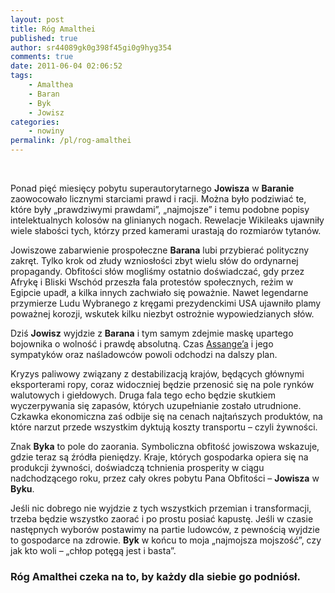 ```yaml
---
layout: post
title: Róg Amalthei
published: true
author: sr44089gk0g398f45gi0g9hyg354
comments: true
date: 2011-06-04 02:06:52
tags:
    - Amalthea
    - Baran
    - Byk
    - Jowisz
categories:
    - nowiny
permalink: /pl/rog-amalthei
---
```



&nbsp;

Ponad pięć miesięcy pobytu superautorytarnego **Jowisza** w **Baranie** zaowocowało licznymi starciami prawd i racji. Można było podziwiać te, które były &#8222;prawdziwymi prawdami&#8221;, &#8222;najmojsze&#8221; i temu podobne popisy intelektualnych kolosów na glinianych nogach. Rewelacje Wikileaks ujawniły wiele słabości tych, którzy przed kamerami urastają do rozmiarów tytanów.

Jowiszowe zabarwienie prospołeczne **Barana** lubi przybierać polityczny zakręt. Tylko krok od złudy wzniosłości zbyt wielu słów do ordynarnej propagandy. Obfitości słów mogliśmy ostatnio doświadczać, gdy przez Afrykę i Bliski Wschód przeszła fala protestów społecznych, reżim w Egipcie upadł, a kilka innych zachwiało się poważnie. Nawet legendarne przymierze Ludu Wybranego z kręgami prezydenckimi USA ujawniło plamy poważnej korozji, wskutek kilku niezbyt ostrożnie wypowiedzianych słów.

Dziś **Jowisz** wyjdzie z **Barana** i tym samym zdejmie maskę upartego bojownika o wolność i prawdę absolutną. Czas [Assange&#8217;a][1] i jego sympatyków oraz naśladowców powoli odchodzi na dalszy plan.

Kryzys paliwowy związany z destabilizacją krajów, będących głównymi eksporterami ropy, coraz widoczniej będzie przenosić się na pole rynków walutowych i giełdowych. Druga fala tego echo będzie skutkiem wyczerpywania się zapasów, których uzupełnianie zostało utrudnione. Czkawka ekonomiczna zaś odbije się na cenach najtańszych produktów, na które narzut przede wszystkim dyktują koszty transportu &#8211; czyli żywności.

Znak **Byka** to pole do zaorania. Symboliczna obfitość jowiszowa wskazuje, gdzie teraz są źródła pieniędzy. Kraje, których gospodarka opiera się na produkcji żywności, doświadczą tchnienia prosperity w ciągu nadchodzącego roku, przez cały okres pobytu Pana Obfitości &#8211; **Jowisza** w **Byku**.

Jeśli nic dobrego nie wyjdzie z tych wszystkich przemian i transformacji, trzeba będzie wszystko zaorać i po prostu posiać kapustę. Jeśli w czasie następnych wyborów postawimy na partie ludowców, z pewnością wyjdzie to gospodarce na zdrowie. **Byk** w końcu to moja &#8222;najmojsza mojszość&#8221;, czy jak kto woli &#8211; &#8222;chłop potęgą jest i basta&#8221;.

### Róg Amalthei czeka na to, by każdy dla siebie go podniósł.



 



 [1]: http://www.gwiazdydzisiaj.pl/2010/12/aresztowanie-juliana-paula-assange-stacjonarny-uran/